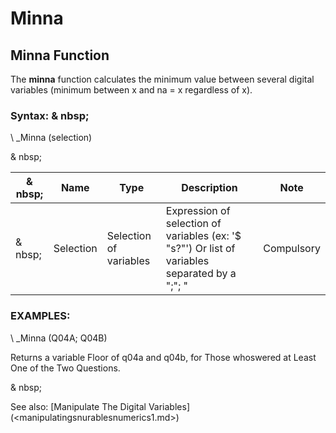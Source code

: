 # Minna

## Minna Function

The **minna** function calculates the minimum value between several digital variables (minimum between x and na = x regardless of x).

### Syntax: & nbsp;

\ _Minna (selection)

& nbsp;

|& nbsp;|**Name** |**Type** |**Description** |**Note** |
|--- |--- |--- |--- |--- |
|& nbsp;|Selection |Selection of variables |Expression of selection of variables (ex: '$ "s?"') Or list of variables separated by a ";"; "|Compulsory |

### EXAMPLES:

\ _Minna (Q04A; Q04B)

Returns a variable Floor of q04a and q04b, for Those whoswered at Least One of the Two Questions.

& nbsp;

See also: [Manipulate The Digital Variables] (<manipulatingsnurablesnumerics1.md>)